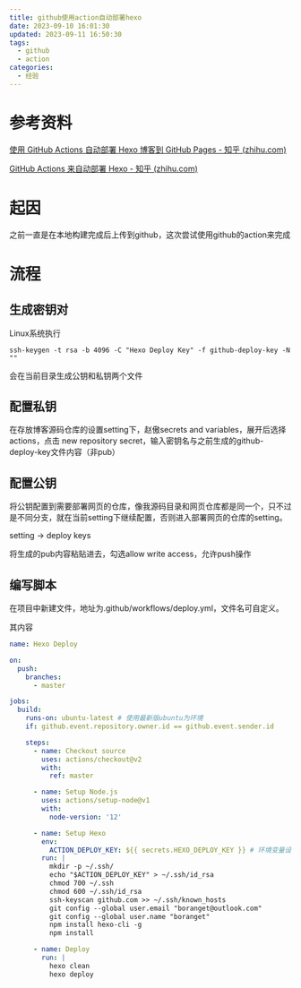 ```yaml
---
title: github使用action自动部署hexo
date: 2023-09-10 16:01:30
updated: 2023-09-11 16:50:30
tags:
  - github
  - action
categories:
  - 经验
---
```


# 参考资料

[使用 GitHub Actions 自动部署 Hexo 博客到 GitHub Pages - 知乎 (zhihu.com)](https://zhuanlan.zhihu.com/p/161969042)

[GitHub Actions 来自动部署 Hexo - 知乎 (zhihu.com)](https://zhuanlan.zhihu.com/p/170563000)

# 起因

之前一直是在本地构建完成后上传到github，这次尝试使用github的action来完成

# 流程

## 生成密钥对

Linux系统执行

```
ssh-keygen -t rsa -b 4096 -C "Hexo Deploy Key" -f github-deploy-key -N ""
```

会在当前目录生成公钥和私钥两个文件

## 配置私钥

在存放博客源码仓库的设置setting下，赵傲secrets and variables，展开后选择actions，点击 new repository secret，输入密钥名与之前生成的github-deploy-key文件内容（非pub）

## 配置公钥

将公钥配置到需要部署网页的仓库，像我源码目录和网页仓库都是同一个，只不过是不同分支，就在当前setting下继续配置，否则进入部署网页的仓库的setting。

setting -> deploy keys

将生成的pub内容粘贴进去，勾选allow write access，允许push操作

## 编写脚本

在项目中新建文件，地址为.github/workflows/deploy.yml，文件名可自定义。

其内容

```yml
name: Hexo Deploy

on:
  push:
    branches:
      - master

jobs:
  build:
    runs-on: ubuntu-latest # 使用最新版ubuntu为环境
    if: github.event.repository.owner.id == github.event.sender.id

    steps:
      - name: Checkout source
        uses: actions/checkout@v2
        with:
          ref: master

      - name: Setup Node.js
        uses: actions/setup-node@v1
        with:
          node-version: '12'

      - name: Setup Hexo
        env:
          ACTION_DEPLOY_KEY: ${{ secrets.HEXO_DEPLOY_KEY }} # 环境变量设置key为部署key
        run: |
          mkdir -p ~/.ssh/
          echo "$ACTION_DEPLOY_KEY" > ~/.ssh/id_rsa
          chmod 700 ~/.ssh
          chmod 600 ~/.ssh/id_rsa
          ssh-keyscan github.com >> ~/.ssh/known_hosts
          git config --global user.email "boranget@outlook.com"
          git config --global user.name "boranget"
          npm install hexo-cli -g
          npm install

      - name: Deploy
        run: |
          hexo clean
          hexo deploy
```



